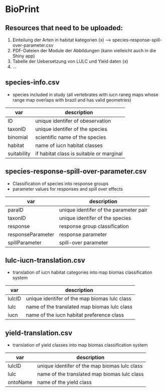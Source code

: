 # BioPrint

## Resources that need to be uploaded:
1. Einteilung der Arten in habitat kategorien (x) -->  species-response-spill-over-parameter.csv
2. PDF-Dateien der Module der Abbildungen (kann vielleicht auch in die Shiny app)
3. Tabelle der Uebersetzung von LULC und Yield daten (x)
4. ...

## species-info.csv
- species included in study (all vertebrates with iucn raneg maps whose range map overlaps with brazil and has valid geometries)

| var                | description     | 
|--------------------|-----------------|
| ID                 | unique identifer of obeservation |
| taxonID            | unique identifer of the species  | 
| binomial           | scientific name of the species | 
| habitat            | name of iucn habitat classes | 
| suitability        | if habitat class is suitable or marginal  | 

## species-response-spill-over-parameter.csv
- Classification of species into response groups
- parameter values for responses and spill over effects

| var                | description     | 
|--------------------|-----------------|
| paraID             | unique identifer of the parameter pair |
| taxonID            | unique identifer of the species  | 
| response           | response group classification  | 
| responseParameter  | response parameter | 
| spillParameter     | spill-over parameter  | 

## lulc-iucn-translation.csv
- translation of iucn habitat categories into map biomas classification system 

| var                | description     | 
|--------------------|-----------------|
| lulcID             | unique identifer of the map biomas lulc class  |
| lulc               | name of the translated map biomas lulc class  |
| iucn               | name of the iucn habitat preference class |



## yield-translation.csv
- translation of yield classes into map biomas classification system 

| var                | description     | 
|--------------------|-----------------|
| lulcID             | unique identifer of the map biomas lulc class  |
| lulc               | name of the translated map biomas lulc class  |
| ontoName           | name of the yield class |
